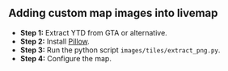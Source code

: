 ## Adding custom map images into livemap

- **Step 1:** Extract YTD from GTA or alternative.
- **Step 2:** Install [Pillow](https://pypi.org/project/Pillow/).
- **Step 3:** Run the python script `images/tiles/extract_png.py`.
- **Step 4:** Configure the map.
